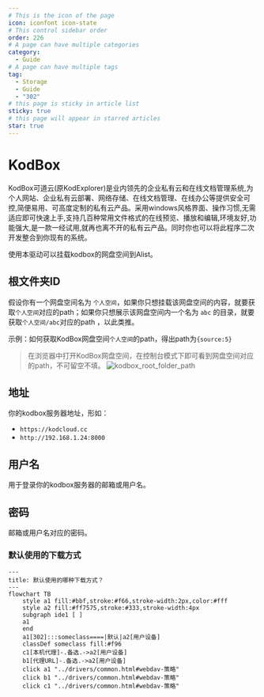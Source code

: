 ```yaml
---
# This is the icon of the page
icon: iconfont icon-state
# This control sidebar order
order: 226
# A page can have multiple categories
category:
  - Guide
# A page can have multiple tags
tag:
  - Storage
  - Guide
  - "302"
# this page is sticky in article list
sticky: true
# this page will appear in starred articles
star: true
---
```

# KodBox

KodBox可道云(原KodExplorer)是业内领先的企业私有云和在线文档管理系统,为个人网站、企业私有云部署、网络存储、在线文档管理、在线办公等提供安全可控,简便易用、可高度定制的私有云产品。采用windows风格界面、操作习惯,无需适应即可快速上手,支持几百种常用文件格式的在线预览、播放和编辑,环境友好,功能强大,是一款一经试用,就再也离不开的私有云产品。同时你也可以将此程序二次开发整合到你现有的系统。

使用本驱动可以挂载kodbox的网盘空间到Alist。

## **根文件夹ID**

假设你有一个网盘空间名为 `个人空间`，如果你只想挂载该网盘空间的内容，就要获取`个人空间`对应的path；如果你只想展示该网盘空间内一个名为 `abc` 的目录，就要获取`个人空间/abc`对应的path ，以此类推。

示例：如何获取KodBox网盘空间`个人空间`的path，得出path为`{source:5}`
> 在浏览器中打开KodBox网盘空间，在控制台模式下即可看到网盘空间对应的path，不可留空不填。
![kodbox_root_folder_path](/img/drivers/kodbox/kodbox_root_folder_path_zh.jpg)

## **地址**

你的kodbox服务器地址，形如：
- `https://kodcloud.cc`
- `http://192.168.1.24:8000`

## **用户名**

用于登录你的kodbox服务器的邮箱或用户名。

## **密码**

邮箱或用户名对应的密码。

### **默认使用的下载方式**

```mermaid
---
title: 默认使用的哪种下载方式？
---
flowchart TB
    style a1 fill:#bbf,stroke:#f66,stroke-width:2px,color:#fff
    style a2 fill:#ff7575,stroke:#333,stroke-width:4px
    subgraph ide1 [ ]
    a1
    end
    a1[302]:::someclass====|默认|a2[用户设备]
    classDef someclass fill:#f96
    c1[本机代理]-.备选.->a2[用户设备]
    b1[代理URL]-.备选.->a2[用户设备]
    click a1 "../drivers/common.html#webdav-策略"
    click b1 "../drivers/common.html#webdav-策略"
    click c1 "../drivers/common.html#webdav-策略"
```
